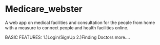 # Medicare_webster
A web app on medical facilities and consultation for the people from home with a measure to connect people and health facilities online.

BASIC FEATURES:
1.)Login/SignUp
2.)Finding Doctors 
more....
